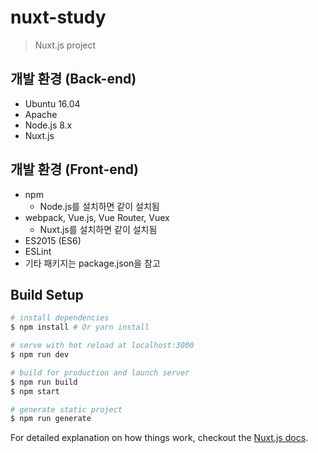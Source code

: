 # nuxt-study

> Nuxt.js project

## 개발 환경 (Back-end)

- Ubuntu 16.04
- Apache
- Node.js 8.x
- Nuxt.js

## 개발 환경 (Front-end)

- npm
  - Node.js를 설치하면 같이 설치됨
- webpack, Vue.js, Vue Router, Vuex
  - Nuxt.js를 설치하면 같이 설치됨
- ES2015 (ES6)
- ESLint
- 기타 패키지는 package.json을 참고

## Build Setup

``` bash
# install dependencies
$ npm install # Or yarn install

# serve with hot reload at localhost:3000
$ npm run dev

# build for production and launch server
$ npm run build
$ npm start

# generate static project
$ npm run generate
```

For detailed explanation on how things work, checkout the [Nuxt.js docs](https://github.com/nuxt/nuxt.js).
